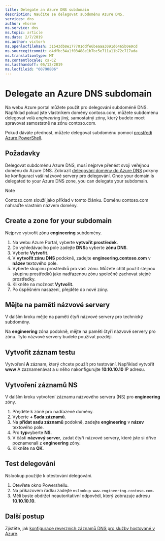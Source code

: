 ```yaml
---
title: Delegate an Azure DNS subdomain
description: Naučíte se delegovat subdoménu Azure DNS.
services: dns
author: vhorne
ms.service: dns
ms.topic: article
ms.date: 2/7/2019
ms.author: victorh
ms.openlocfilehash: 31543db8e177701ddfe6beaaa3091d6465b0e9cd
ms.sourcegitcommit: d4dfbc34a1f03488e1b7bc5e711a11b72c717ada
ms.translationtype: MT
ms.contentlocale: cs-CZ
ms.lasthandoff: 06/13/2019
ms.locfileid: "60790806"
---
```

# <a name="delegate-an-azure-dns-subdomain"></a>Delegate an Azure DNS subdomain

Na webu Azure portal můžete použít pro delegování subdoméně DNS. Například pokud jste vlastníkem domény contoso.com, můžete subdoménu delegovat volá *engineering* jiný, samostatný zóny, který budete moct spravovat samostatně na zónu contoso.com.

Pokud dáváte přednost, můžete delegovat subdoménu pomocí [prostředí Azure PowerShell](delegate-subdomain-ps.md).

## <a name="prerequisites"></a>Požadavky

Delegovat subdoménu Azure DNS, musí nejprve přenést svoji veřejnou doménu do Azure DNS. Zobrazit [delegování domény do Azure DNS](./dns-delegate-domain-azure-dns.md) pokyny ke konfiguraci vaší názvové servery pro delegování. Once your domain is delegated to your Azure DNS zone, you can delegate your subdomain.

> [!NOTE]
> Contoso.com slouží jako příklad v tomto článku. Doménu contoso.com nahraďte vlastním názvem domény.

## <a name="create-a-zone-for-your-subdomain"></a>Create a zone for your subdomain

Nejprve vytvořit zónu **engineering** subdomény.

1. Na webu Azure Portal, vyberte **vytvořit prostředek**.
2. Do vyhledávacího pole zadejte **DNS**a vyberte **zónu DNS**.
3. Vyberte **Vytvořit**.
4. V **vytvořit zónu DNS** podokně, zadejte **engineering.contoso.com** v **název** textového pole.
5. Vyberte skupinu prostředků pro vaši zónu. Můžete chtít použít stejnou skupinu prostředků jako nadřazenou zónu společně zachovat stejné prostředky.
6. Klikněte na možnost **Vytvořit**.
7. Po úspěšném nasazení, přejděte do nové zóny.

## <a name="note-the-name-servers"></a>Mějte na paměti názvové servery

V dalším kroku mějte na paměti čtyři názvové servery pro technický subdomény.

Na **engineering** zóna podokně, mějte na paměti čtyři názvové servery pro zónu. Tyto názvové servery budete používat později.

## <a name="create-a-test-record"></a>Vytvořit záznam testu

Vytvoření **A** záznam, který chcete použít pro testování. Například vytvořit **www** A zaznamenávat a u něho nakonfigurujte **10.10.10.10** IP adresu.

## <a name="create-an-ns-record"></a>Vytvoření záznamů NS

V dalším kroku vytvoření záznamu názvového serveru (NS) pro **engineering** zóny.

1. Přejděte k zóně pro nadřazené domény.
2. Vyberte **+ Sada záznamů**.
3. Na **přidat sadu záznamů** podokně, zadejte **engineering** v **název** textového pole.
4. Pro **typ**vyberte **NS**.
5. V části **názvový server**, zadat čtyři názvové servery, které jste si dříve poznamenali z **engineering** zóny.
6. Klikněte na **OK**.

## <a name="test-the-delegation"></a>Test delegování

Nslookup použijte k otestování delegování.

1. Otevřete okno Powershellu.
2. Na příkazovém řádku zadejte `nslookup www.engineering.contoso.com.`
3. Měli byste obdržet neautoritativní odpovědí, který zobrazuje adresu **10.10.10.10**.

## <a name="next-steps"></a>Další postup

Zjistěte, jak [konfigurace reverzních záznamů DNS pro služby hostované v Azure](dns-reverse-dns-for-azure-services.md).